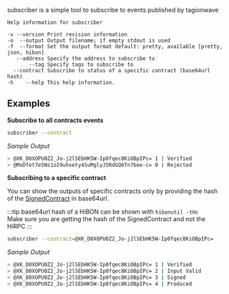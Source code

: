 
subscriber is a simple tool to subscribe to events published by tagionwave

```
Help information for subscriber

-v --version Print revision information
-o  --output Output filename; if empty stdout is used
-f  --format Set the output format default: pretty, available [pretty, json, hibon]
   --address Specify the address to subscribe to
       --tag Specify tags to subscribe to
  --contract Subscribe to status of a specific contract (base64url hash)
-h    --help This help information.
```

## Examples

**Subscribe to all contracts events**

```bash
subscriber --contract
```

*Sample Output*

```bash
> @XK_D0XOPU0Z2_Jo-j2lSEbHK5W-Ip0fqec8KiOBpIPc= 1 | Verified
> @MxDfet7e5Ns1oI9uhxety4SuMglyJ5RdGQ6Tn7bee-c= 0 | Rejected
```


**Subscribing to a specific contract**

You can show the outputs of specific contracts only 
by providing the hash of the [SignedContract](/docs/protocols/contract#signed-contractssc) in base64url.

:::tip
base64url hash of a HiBON can be shown with `hibonutil -tHc`  
Make sure you are getting the hash of the SignedContract and not the HiRPC
:::

```bash
subscriber --contract=@XK_D0XOPU0Z2_Jo-j2lSEbHK5W-Ip0fqec8KiOBpIPc=
```

*Sample Output*
```bash
> @XK_D0XOPU0Z2_Jo-j2lSEbHK5W-Ip0fqec8KiOBpIPc= 1 | Verified
> @XK_D0XOPU0Z2_Jo-j2lSEbHK5W-Ip0fqec8KiOBpIPc= 2 | Input Valid
> @XK_D0XOPU0Z2_Jo-j2lSEbHK5W-Ip0fqec8KiOBpIPc= 3 | Signed
> @XK_D0XOPU0Z2_Jo-j2lSEbHK5W-Ip0fqec8KiOBpIPc= 4 | Produced
```
